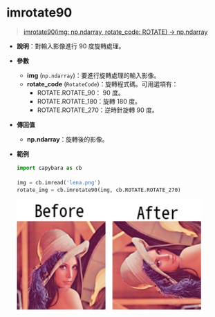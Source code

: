 # imrotate90

> [imrotate90(img: np.ndarray, rotate_code: ROTATE) -> np.ndarray](https://github.com/DocsaidLab/Capybara/blob/975d62fba4f76db59e715c220f7a2af5ad8d050e/capybara/vision/geometric.py#L66)

- **說明**：對輸入影像進行 90 度旋轉處理。

- **參數**

  - **img** (`np.ndarray`)：要進行旋轉處理的輸入影像。
  - **rotate_code** (`RotateCode`)：旋轉程式碼。可用選項有：
    - ROTATE.ROTATE_90： 90 度。
    - ROTATE.ROTATE_180：旋轉 180 度。
    - ROTATE.ROTATE_270：逆時針旋轉 90 度。

- **傳回值**

  - **np.ndarray**：旋轉後的影像。

- **範例**

  ```python
  import capybara as cb

  img = cb.imread('lena.png')
  rotate_img = cb.imrotate90(img, cb.ROTATE.ROTATE_270)
  ```

  ![imrotate90](./resource/test_imrotate90.jpg)
